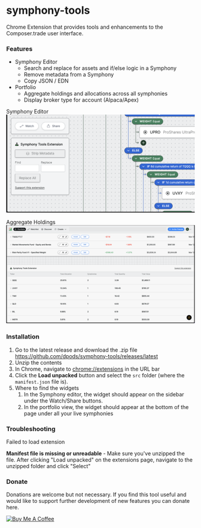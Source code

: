 # symphony-tools
Chrome Extension that provides tools and enhancements to the Composer.trade user interface.

### Features
- Symphony Editor
  - Search and replace for assets and if/else logic in a Symphony
  - Remove metadata from a Symphony
  - Copy JSON / EDN
- Portfolio
  - Aggregate holdings and allocations across all symphonies
  - Display broker type for account (Alpaca/Apex)

Symphony Editor
![Symphony Tools Extension - Symphony Editor](docs/images/symphony-editor.png)

Aggregate Holdings
![Symphony Tools Extension - Portfolio](docs/images/portfolio.png)

### Installation

1. Go to the latest release and download the .zip file
    https://github.com/dpods/symphony-tools/releases/latest
2. Unzip the contents 
3. In Chrome, navigate to [chrome://extensions](chrome://extensions/) in the URL bar 
4. Click the **Load unpacked** button and select the `src` folder (where the `manifest.json` file is).
5. Where to find the widgets
   1. In the Symphony editor, the widget should appear on the sidebar under the Watch/Share buttons. 
   2. In the portfolio view, the widget should appear at the bottom of the page under all your live symphonies


### Troubleshooting

Failed to load extension

**Manifest file is missing or unreadable** - Make sure you've unzipped the file. After clicking "Load unpacked" on the extensions page, navigate to the unzipped folder and click "Select"

### Donate

Donations are welcome but not necessary. If you find this tool useful and would like to support further development of new features you can donate here.

<a href="https://www.buymeacoffee.com/dpods" target="_blank"><img src="https://cdn.buymeacoffee.com/buttons/default-orange.png" alt="Buy Me A Coffee" height="41" width="174"></a>
